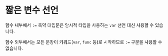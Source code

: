 # 짧은 변수 선언

함수 내부에서 `:=` 축약 대입문은 암시적 타입을 사용하는 `var` 선언 대신 사용할 수 있습니다.

함수 외부에서는 모든 문장이 키워드(`var`, `func` 등)로 시작하므로 `:=` 구문을 사용할 수 없습니다.